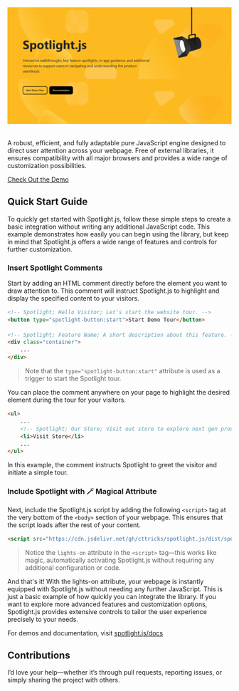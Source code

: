 <div align="center">
<a href="https://cttricks.github.io/spotlight.js/" target="_blank" rel="noopener noreferrer nofollow">
<img src="https://raw.githubusercontent.com/cttricks/spotlight.js/master/docs/assets/img/spotlight-js-banner.png" alt="Spotlight.js" />
</a>
</div>
&nbsp;

A robust, efficient, and fully adaptable pure JavaScript engine designed to direct user attention across your webpage. Free of external libraries, it ensures compatibility with all major browsers and provides a wide range of customization possibilities.

[Check Out the Demo](https://cttricks.github.io/spotlight.js/)

## Quick Start Guide

To quickly get started with Spotlight.js, follow these simple steps to create a basic integration without writing any additional JavaScript code. This example demonstrates how easily you can begin using the library, but keep in mind that Spotlight.js offers a wide range of features and controls for further customization.

### Insert Spotlight Comments

Start by adding an HTML comment directly before the element you want to draw attention to. This comment will instruct Spotlight.js to highlight and display the specified content to your visitors. 

```html
<!-- Spotlight; Hello Visitor; Let's start the website tour. -->
<button type="spotlight-button:start">Start Demo Tour</button>

<!-- Spotlight; Feature Name; A short description about this feature. -->
<div class="container">
    ...
</div>
```
> Note that the `type="spotlight-button:start"` attribute is used as a trigger to start the Spotlight tour.

You can place the comment anywhere on your page to highlight the desired element during the tour for your visitors.
```html
<ul>
    ...
    <!-- Spotlight; Our Store; Visit out store to explore next gen products....  -->
    <li>Visit Store</li>
    ...
</ul>
```

In this example, the comment instructs Spotlight to greet the visitor and initiate a simple tour.

### Include Spotlight with 🪄 Magical Attribute

Next, include the Spotlight.js script by adding the following `<script>` tag at the very bottom of the `<body>` section of your webpage. This ensures that the script loads after the rest of your content. 

```html
<script src="https://cdn.jsdelivr.net/gh/cttricks/spotlight.js/dist/spotlight.min.js" type="module" lights-on ></script>
```

> Notice the `lights-on` attribute in the `<script>` tag—this works like magic, automatically activating Spotlight.js without requiring any additional configuration or code.

And that's it! With the lights-on attribute, your webpage is instantly equipped with Spotlight.js without needing any further JavaScript. This is just a basic example of how quickly you can integrate the library. If you want to explore more advanced features and customization options, Spotlight.js provides extensive controls to tailor the user experience precisely to your needs. 

For demos and documentation, visit [spotlight.js/docs](https://cttricks.github.io/spotlight.js/docs)


## Contributions

I’d love your help—whether it’s through pull requests, reporting issues, or simply sharing the project with others.